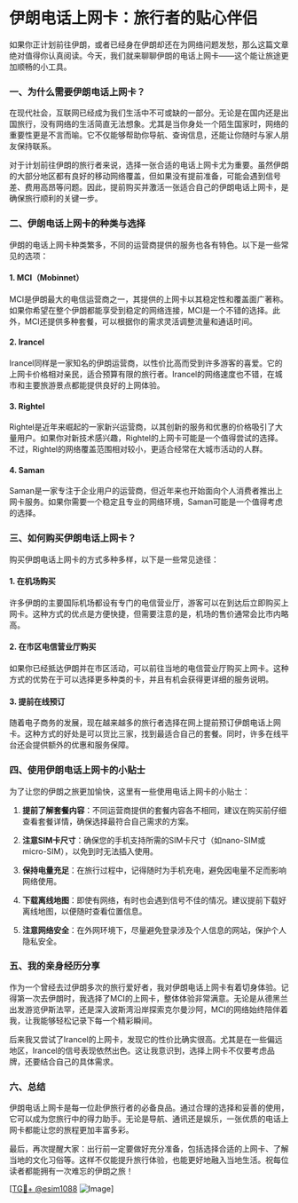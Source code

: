 # 伊朗电话上网卡：旅行者的贴心伴侣

如果你正计划前往伊朗，或者已经身在伊朗却还在为网络问题发愁，那么这篇文章绝对值得你认真阅读。今天，我们就来聊聊伊朗的电话上网卡——这个能让旅途更加顺畅的小工具。

### 一、为什么需要伊朗电话上网卡？

在现代社会，互联网已经成为我们生活中不可或缺的一部分。无论是在国内还是出国旅行，没有网络的生活简直无法想象。尤其是当你身处一个陌生国家时，网络的重要性更是不言而喻。它不仅能够帮助你导航、查询信息，还能让你随时与家人朋友保持联系。

对于计划前往伊朗的旅行者来说，选择一张合适的电话上网卡尤为重要。虽然伊朗的大部分地区都有良好的移动网络覆盖，但如果没有提前准备，可能会遇到信号差、费用高昂等问题。因此，提前购买并激活一张适合自己的伊朗电话上网卡，是确保旅行顺利的关键一步。

### 二、伊朗电话上网卡的种类与选择

伊朗的电话上网卡种类繁多，不同的运营商提供的服务也各有特色。以下是一些常见的选项：

#### 1. MCI（Mobinnet）
MCI是伊朗最大的电信运营商之一，其提供的上网卡以其稳定性和覆盖面广著称。如果你希望在整个伊朗都能享受到稳定的网络连接，MCI是一个不错的选择。此外，MCI还提供多种套餐，可以根据你的需求灵活调整流量和通话时间。

#### 2. Irancel
Irancel同样是一家知名的伊朗运营商，以性价比高而受到许多游客的喜爱。它的上网卡价格相对亲民，适合预算有限的旅行者。Irancel的网络速度也不错，在城市和主要旅游景点都能提供良好的上网体验。

#### 3. Rightel
Rightel是近年来崛起的一家新兴运营商，以其创新的服务和优惠的价格吸引了大量用户。如果你对新技术感兴趣，Rightel的上网卡可能是一个值得尝试的选择。不过，Rightel的网络覆盖范围相对较小，更适合经常在大城市活动的人群。

#### 4. Saman
Saman是一家专注于企业用户的运营商，但近年来也开始面向个人消费者推出上网卡服务。如果你需要一个稳定且专业的网络环境，Saman可能是一个值得考虑的选择。

### 三、如何购买伊朗电话上网卡？

购买伊朗电话上网卡的方式多种多样，以下是一些常见途径：

#### 1. 在机场购买
许多伊朗的主要国际机场都设有专门的电信营业厅，游客可以在到达后立即购买上网卡。这种方式的优点是方便快捷，但需要注意的是，机场的售价通常会比市内略高。

#### 2. 在市区电信营业厅购买
如果你已经抵达伊朗并在市区活动，可以前往当地的电信营业厅购买上网卡。这种方式的优势在于可以选择更多种类的卡，并且有机会获得更详细的服务说明。

#### 3. 提前在线预订
随着电子商务的发展，现在越来越多的旅行者选择在网上提前预订伊朗电话上网卡。这种方式的好处是可以货比三家，找到最适合自己的套餐。同时，许多在线平台还会提供额外的优惠和服务保障。

### 四、使用伊朗电话上网卡的小贴士

为了让您的伊朗之旅更加愉快，这里有一些使用电话上网卡的小贴士：

1. **提前了解套餐内容**：不同运营商提供的套餐内容各不相同，建议在购买前仔细查看套餐详情，确保选择最符合自己需求的方案。
   
2. **注意SIM卡尺寸**：确保您的手机支持所需的SIM卡尺寸（如nano-SIM或micro-SIM），以免到时无法插入使用。

3. **保持电量充足**：在旅行过程中，记得随时为手机充电，避免因电量不足而影响网络使用。

4. **下载离线地图**：即使有网络，有时也会遇到信号不佳的情况。建议提前下载好离线地图，以便随时查看位置信息。

5. **注意网络安全**：在外网环境下，尽量避免登录涉及个人信息的网站，保护个人隐私安全。

### 五、我的亲身经历分享

作为一个曾经去过伊朗多次的旅行爱好者，我对伊朗电话上网卡有着切身体验。记得第一次去伊朗时，我选择了MCI的上网卡，整体体验非常满意。无论是从德黑兰出发游览伊斯法罕，还是深入波斯湾沿岸探索克尔曼沙阿，MCI的网络始终陪伴着我，让我能够轻松记录下每一个精彩瞬间。

后来我又尝试了Irancel的上网卡，发现它的性价比确实很高。尤其是在一些偏远地区，Irancel的信号表现依然出色。这让我意识到，选择上网卡不仅要考虑品牌，还要结合自己的具体需求。

### 六、总结

伊朗电话上网卡是每一位赴伊旅行者的必备良品。通过合理的选择和妥善的使用，它可以成为您旅行中的得力助手。无论是导航、通讯还是娱乐，一张优质的电话上网卡都能让您的旅程更加丰富多彩。

最后，再次提醒大家：出行前一定要做好充分准备，包括选择合适的上网卡、了解当地的文化习俗等。这样不仅能提升旅行体验，也能更好地融入当地生活。祝每位读者都能拥有一次难忘的伊朗之旅！

[[TG💪+ @esim1088](https://t.me/s/esim1088) ![Image](https://i.postimg.cc/4NQfJmqS/Snipaste-2025-05-13-00-14-12.png)]